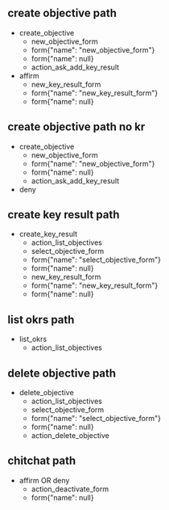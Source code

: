 ## create objective path
* create_objective
  - new_objective_form
  - form{"name": "new_objective_form"}
  - form{"name": null}
  - action_ask_add_key_result
* affirm
  - new_key_result_form
  - form{"name": "new_key_result_form"}
  - form{"name": null}

## create objective path no kr
* create_objective
  - new_objective_form
  - form{"name": "new_objective_form"}
  - form{"name": null}
  - action_ask_add_key_result
* deny

## create key result path
* create_key_result
  - action_list_objectives
  - select_objective_form
  - form{"name": "select_objective_form"}
  - form{"name": null}
  - new_key_result_form
  - form{"name": "new_key_result_form"}
  - form{"name": null}


## list okrs path
* list_okrs
  - action_list_objectives


## delete objective path
* delete_objective
  - action_list_objectives
  - select_objective_form
  - form{"name": "select_objective_form"}
  - form{"name": null}
  - action_delete_objective


## chitchat path
* affirm OR deny
  - action_deactivate_form
  - form{"name": null}